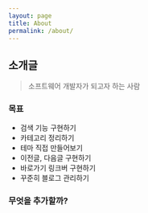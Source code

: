 ```yaml
---
layout: page
title: About
permalink: /about/
---
```


## 소개글
> 소프트웨어 개발자가 되고자 하는 사람

### 목표
- 검색 기능 구현하기
- 카테고리 정리하기
- 테마 직접 만들어보기
- 이전글, 다음글 구현하기
- 바로가기 링크버 구현하기
- 꾸준히 블로그 관리하기

### 무엇을 추가할까?